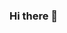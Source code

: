 ### Hi there 👋

<!--
**Hari-nk7/Hari-nk7** is a ✨ _special_ ✨ repository because its `README.md` (this file) appears on your GitHub profile.

Here are some ideas to get you started:

- 🔭 I’m currently working on 
- 🌱 I’m currently learning flutter language 
- 👯 I’m looking to collaborate on 
- 🤔 I’m looking for help with 
- 💬 Ask me about 
- 📫 How to reach me: emailid : hharrii05@gmail.com
- 😄 Pronouns: He/Him
- ⚡ Fun fact: ...
-->
